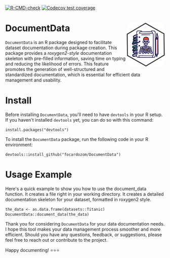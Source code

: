 <!-- badges: start -->
[![R-CMD-check](https://github.com/focardozom/DocumentData/actions/workflows/R-CMD-check.yaml/badge.svg)](https://github.com/focardozom/DocumentData/actions/workflows/R-CMD-check.yaml)
[![Codecov test coverage](https://codecov.io/gh/focardozom/DocumentData/branch/main/graph/badge.svg)](https://app.codecov.io/gh/focardozom/DocumentData?branch=main)
<!-- badges: end -->

# DocumentData <a href="https://focardozom.github.io/DocumentData/"><img src="man/figures/logo.png" align="right" height="138" alt="DocumentData website" /></a>

`DocumentData` is an R package designed to facilitate dataset documentation during package creation. This package provides a *roxygen2-style* documentation skeleton with pre-filled information, saving time on typing and reducing the likelihood of errors. This feature promotes the generation of well-structured and standardized documentation, which is essential for efficient data management and usability.

# Install

Before installing `DocumentData`, you'll need to have `devtools` in your R setup. If you haven't installed `devtools` yet, you can do so with this command:

```
install.packages("devtools")
```

To install the `DocumentData` package, run the following code in your R environment:

```
devtools::install_github("focardozom/DocumentData")
```

# Usage Example

Here's a quick example to show you how to use the document_data function. It creates a file right in your working directory. It creates a detailed documentation skeleton for your dataset, formatted in roxygen2 style.

```
the_data <- as.data.frame(datasets::Titanic)
DocumentData::document_data(the_data)
```

Thank you for considering `DocumentData` for your data documentation needs. I hope this tool makes your data management process smoother and more efficient. Should you have any questions, feedback, or suggestions, please feel free to reach out or contribute to the project. 

Happy documenting! :star::star::star:
